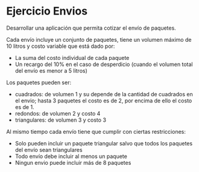 # Ejercicio Envios

Desarrollar una aplicación que permita cotizar el envío de paquetes.

Cada envío incluye un conjunto de paquetes, tiene un volumen máximo de 10 litros y costo variable que está dado por:
* La suma del costo individual de cada paquete
* Un recargo del 10% en el caso de desperdicio (cuando el volumen total del envío es menor a 5 litros)


Los paquetes  pueden ser:
* cuadrados: de volumen 1 y su depende de la cantidad de cuadrados en el envio; hasta 3 paquetes el costo es de 2, por encima de ello el costo es de 1.
* redondos: de volumen 2 y costo 4
* triangulares: de volumen 3 y costo 3

Al mismo tiempo cada envío tiene que cumplir con ciertas restricciones:
* Solo pueden incluir un paquete triangular salvo que todos los paquetes del envío sean triangulares
* Todo envío debe incluir al menos un paquete
* Ningun envio puede incluir más de 8 paquetes

